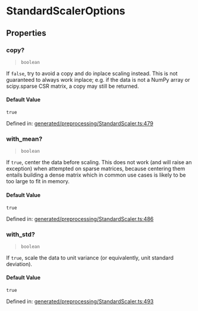 # StandardScalerOptions

## Properties

### copy?

> `boolean`

If `false`, try to avoid a copy and do inplace scaling instead. This is not guaranteed to always work inplace; e.g. if the data is not a NumPy array or scipy.sparse CSR matrix, a copy may still be returned.

#### Default Value

`true`

Defined in:  [generated/preprocessing/StandardScaler.ts:479](https://github.com/transitive-bullshit/scikit-learn-ts/blob/92ab806/packages/sklearn/src/generated/preprocessing/StandardScaler.ts#L479)

### with\_mean?

> `boolean`

If `true`, center the data before scaling. This does not work (and will raise an exception) when attempted on sparse matrices, because centering them entails building a dense matrix which in common use cases is likely to be too large to fit in memory.

#### Default Value

`true`

Defined in:  [generated/preprocessing/StandardScaler.ts:486](https://github.com/transitive-bullshit/scikit-learn-ts/blob/92ab806/packages/sklearn/src/generated/preprocessing/StandardScaler.ts#L486)

### with\_std?

> `boolean`

If `true`, scale the data to unit variance (or equivalently, unit standard deviation).

#### Default Value

`true`

Defined in:  [generated/preprocessing/StandardScaler.ts:493](https://github.com/transitive-bullshit/scikit-learn-ts/blob/92ab806/packages/sklearn/src/generated/preprocessing/StandardScaler.ts#L493)

